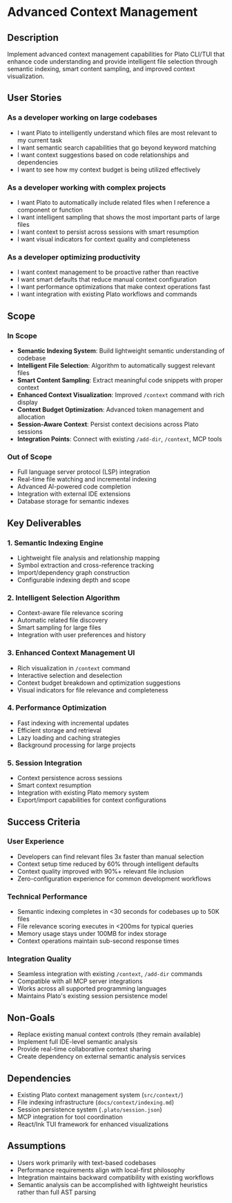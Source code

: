 # Advanced Context Management

## Description
Implement advanced context management capabilities for Plato CLI/TUI that enhance code understanding and provide intelligent file selection through semantic indexing, smart content sampling, and improved context visualization.

## User Stories

### As a developer working on large codebases
- I want Plato to intelligently understand which files are most relevant to my current task
- I want semantic search capabilities that go beyond keyword matching
- I want context suggestions based on code relationships and dependencies
- I want to see how my context budget is being utilized effectively

### As a developer working with complex projects
- I want Plato to automatically include related files when I reference a component or function
- I want intelligent sampling that shows the most important parts of large files
- I want context to persist across sessions with smart resumption
- I want visual indicators for context quality and completeness

### As a developer optimizing productivity
- I want context management to be proactive rather than reactive
- I want smart defaults that reduce manual context configuration
- I want performance optimizations that make context operations fast
- I want integration with existing Plato workflows and commands

## Scope

### In Scope
- **Semantic Indexing System**: Build lightweight semantic understanding of codebase
- **Intelligent File Selection**: Algorithm to automatically suggest relevant files
- **Smart Content Sampling**: Extract meaningful code snippets with proper context
- **Enhanced Context Visualization**: Improved `/context` command with rich display
- **Context Budget Optimization**: Advanced token management and allocation
- **Session-Aware Context**: Persist context decisions across Plato sessions
- **Integration Points**: Connect with existing `/add-dir`, `/context`, MCP tools

### Out of Scope
- Full language server protocol (LSP) integration
- Real-time file watching and incremental indexing
- Advanced AI-powered code completion
- Integration with external IDE extensions
- Database storage for semantic indexes

## Key Deliverables

### 1. Semantic Indexing Engine
- Lightweight file analysis and relationship mapping
- Symbol extraction and cross-reference tracking
- Import/dependency graph construction
- Configurable indexing depth and scope

### 2. Intelligent Selection Algorithm
- Context-aware file relevance scoring
- Automatic related file discovery
- Smart sampling for large files
- Integration with user preferences and history

### 3. Enhanced Context Management UI
- Rich visualization in `/context` command
- Interactive selection and deselection
- Context budget breakdown and optimization suggestions
- Visual indicators for file relevance and completeness

### 4. Performance Optimization
- Fast indexing with incremental updates
- Efficient storage and retrieval
- Lazy loading and caching strategies
- Background processing for large projects

### 5. Session Integration
- Context persistence across sessions
- Smart context resumption
- Integration with existing Plato memory system
- Export/import capabilities for context configurations

## Success Criteria

### User Experience
- Developers can find relevant files 3x faster than manual selection
- Context setup time reduced by 60% through intelligent defaults
- Context quality improved with 90%+ relevant file inclusion
- Zero-configuration experience for common development workflows

### Technical Performance
- Semantic indexing completes in <30 seconds for codebases up to 50K files
- File relevance scoring executes in <200ms for typical queries
- Memory usage stays under 100MB for index storage
- Context operations maintain sub-second response times

### Integration Quality
- Seamless integration with existing `/context`, `/add-dir` commands
- Compatible with all MCP server integrations
- Works across all supported programming languages
- Maintains Plato's existing session persistence model

## Non-Goals
- Replace existing manual context controls (they remain available)
- Implement full IDE-level semantic analysis
- Provide real-time collaborative context sharing
- Create dependency on external semantic analysis services

## Dependencies
- Existing Plato context management system (`src/context/`)
- File indexing infrastructure (`docs/context/indexing.md`)
- Session persistence system (`.plato/session.json`)
- MCP integration for tool coordination
- React/Ink TUI framework for enhanced visualizations

## Assumptions
- Users work primarily with text-based codebases
- Performance requirements align with local-first philosophy
- Integration maintains backward compatibility with existing workflows
- Semantic analysis can be accomplished with lightweight heuristics rather than full AST parsing